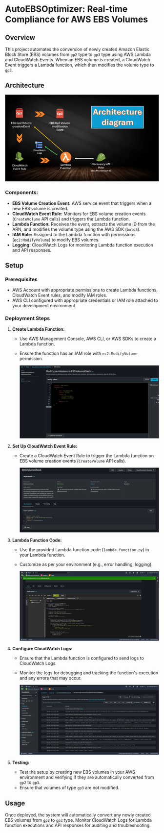 # AutoEBSOptimizer: Real-time Compliance for AWS EBS Volumes

## Overview

This project automates the conversion of newly created Amazon Elastic Block Store (EBS) volumes from `gp2` type to `gp3` type using AWS Lambda and CloudWatch Events. When an EBS volume is created, a CloudWatch Event triggers a Lambda function, which then modifies the volume type to `gp3`.

## Architecture

![Project Architecture](Assets/ebs.gif)

### Components:

- **EBS Volume Creation Event:** AWS service event that triggers when a new EBS volume is created.
- **CloudWatch Event Rule:** Monitors for EBS volume creation events (`CreateVolume` API calls) and triggers the Lambda function.
- **Lambda Function:** Receives the event, extracts the volume ID from the ARN, and modifies the volume type using the AWS SDK (`boto3`).
- **IAM Role:** Assigned to the Lambda function with permissions (`ec2:ModifyVolume`) to modify EBS volumes.
- **Logging:** CloudWatch Logs for monitoring Lambda function execution and API responses.

## Setup

### Prerequisites

- AWS Account with appropriate permissions to create Lambda functions, CloudWatch Event rules, and modify IAM roles.
- AWS CLI configured with appropriate credentials or IAM role attached to your development environment.

### Deployment Steps

1. **Create Lambda Function:**
   - Use AWS Management Console, AWS CLI, or AWS SDKs to create a Lambda function.
   - Ensure the function has an IAM role with `ec2:ModifyVolume` permission.
  
     ![IAM role](Assets/iam-role.png)

2. **Set Up CloudWatch Event Rule:**
   - Create a CloudWatch Event Rule to trigger the Lambda function on EBS volume creation events (`CreateVolume` API calls).
  
     ![CloudWatch Event Rule](Assets/cloudwatch-rule.png)

3. **Lambda Function Code:**
   - Use the provided Lambda function code (`lambda_function.py`) in your Lambda function.
   - Customize as per your environment (e.g., error handling, logging).
  
     
     ![Lambda Function](Assets/lamda-func.png)

4. **Configure CloudWatch Logs:**
   - Ensure that the Lambda function is configured to send logs to CloudWatch Logs.
   - Monitor the logs for debugging and tracking the function's execution and any errors that may occur.
  
     ![CloudWatch Logs](Assets/cloudwatch-logs.png)

5. **Testing:**
   - Test the setup by creating new EBS volumes in your AWS environment and verifying if they are automatically converted from `gp2` to `gp3`.
   - Ensure that volumes of type `gp3` are not modified.

## Usage

Once deployed, the system will automatically convert any newly created EBS volumes from `gp2` to `gp3` type. Monitor CloudWatch Logs for Lambda function executions and API responses for auditing and troubleshooting.

